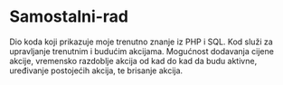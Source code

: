 Samostalni-rad
==============

Dio koda koji prikazuje moje trenutno znanje iz PHP i SQL. Kod služi za upravljanje trenutnim i budućim akcijama. Mogućnost dodavanja cijene akcije, vremensko razdoblje akcija od kad do kad da budu aktivne, uređivanje postojećih akcija, te brisanje akcija.
